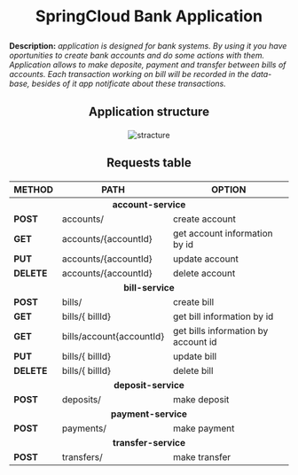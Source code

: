 <h1>
  <p align="center">SpringCloud Bank Application</p>
</h1>


<b>Description:</b> <em>application is designed for bank systems. By using it you have oportunities to create bank accounts and do some 
actions with them. Application allows to make deposite, payment and transfer between bills of accounts. Each transaction
working on bill will be recorded in the data-base, besides of it app notificate about these transactions.</em>

<h2>
  <p align="center">Application structure</p>
</h2>
<p align="center"<a href="https://ibb.co/NWmq4dS"><img src="https://i.ibb.co/VMQGKcm/stracture.png" alt="stracture" border="0"></a></p>

<h2>
  <p align="center">Requests table</p>
</h2>

<table align="center">
	<thead>
		<tr>
			<th>METHOD</th>
			<th>PATH</th>
			<th>OPTION</th>
		</tr>
	</thead>
	<tbody>
		<tr>
      <td colspan="3" align="center"> <b>account-service</b></td>
		</tr>
		<tr>
			<td><strong>POST</strong></td>
			<td>accounts/</td>
			<td>create account</td>
		</tr>
		<tr>
			<td><strong>GET</strong></td>
			<td>accounts/{accountId}</td>
			<td>get account information by id</td>
		</tr>
		<tr>
			<td><strong>PUT</strong></td>
			<td>accounts/{accountId}</td>
			<td>update account</td>
		</tr>
		<tr>
			<td><strong>DELETE</strong></td>
			<td>accounts/{accountId}</td>
			<td>delete account</td>
		</tr>
		<tr>
      <td colspan="3" align="center"><b>bill-service</b></td>
		</tr>
		<tr>
			<td><strong>POST</strong></td>
			<td>bills/</td>
			<td>create bill</td>
		</tr>
		<tr>
			<td><strong>GET</strong></td>
			<td>bills/{ billId}</td>
			<td>get bill information by id</td>
		</tr>
		<tr>
			<td><strong>GET</strong></td>
			<td>bills/account{accountId}</td>
			<td>get bills information by account id</td>
		</tr>
		<tr>
			<td><strong>PUT</strong></td>
			<td>bills/{ billId}</td>
			<td>update bill</td>
		</tr>
		<tr>
			<td><strong>DELETE</strong></td>
			<td>bills/{ billId}</td>
			<td>delete bill</td>
		</tr>
		<tr>
      <td colspan="3" align="center"><b>deposit-service</codeb></td>
		</tr>
		<tr>
			<td><strong>POST</strong></td>
			<td>deposits/</td>
			<td>make deposit</td>
		</tr>
		<tr>
      <td colspan="3" align="center"><b>payment-service</b></td>
		</tr>
		<tr>
			<td><strong>POST</strong></td>
			<td>payments/</td>
			<td>make payment</td>
		</tr>
		<tr>
      <td colspan="3" align="center"><b>transfer-service</b></td>
		</tr>
		<tr>
			<td><strong>POST</strong></td>
			<td>transfers/</td>
			<td>make transfer</td>
		</tr>
	</tbody>
</table>
